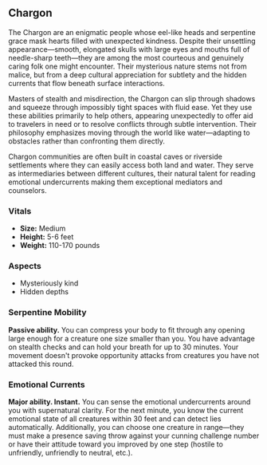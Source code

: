## Chargon

The Chargon are an enigmatic people whose eel-like heads and serpentine grace mask hearts filled with unexpected kindness. Despite their unsettling appearance—smooth, elongated skulls with large eyes and mouths full of needle-sharp teeth—they are among the most courteous and genuinely caring folk one might encounter. Their mysterious nature stems not from malice, but from a deep cultural appreciation for subtlety and the hidden currents that flow beneath surface interactions.

Masters of stealth and misdirection, the Chargon can slip through shadows and squeeze through impossibly tight spaces with fluid ease. Yet they use these abilities primarily to help others, appearing unexpectedly to offer aid to travelers in need or to resolve conflicts through subtle intervention. Their philosophy emphasizes moving through the world like water—adapting to obstacles rather than confronting them directly.

Chargon communities are often built in coastal caves or riverside settlements where they can easily access both land and water. They serve as intermediaries between different cultures, their natural talent for reading emotional undercurrents making them exceptional mediators and counselors.

### Vitals

- **Size:** Medium
- **Height:** 5-6 feet
- **Weight:** 110-170 pounds

### Aspects

- Mysteriously kind
- Hidden depths

### Serpentine Mobility

**Passive ability.**
You can compress your body to fit through any opening large enough for a creature one size smaller than you. You have advantage on stealth checks and can hold your breath for up to 30 minutes. Your movement doesn't provoke opportunity attacks from creatures you have not attacked this round.

### Emotional Currents

**Major ability. Instant.**
You can sense the emotional undercurrents around you with supernatural clarity. For the next minute, you know the current emotional state of all creatures within 30 feet and can detect lies automatically. Additionally, you can choose one creature in range—they must make a presence saving throw against your cunning challenge number or have their attitude toward you improved by one step (hostile to unfriendly, unfriendly to neutral, etc.).
